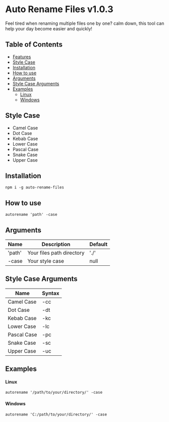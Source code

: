 # Auto Rename Files v1.0.3
Feel tired when renaming multiple files one by one? calm down, this tool can help your day become easier and quickly!

## Table of Contents
- [Features](#features)
- [Style Case](#style-case)
- [Installation](#installation)
- [How to use](#how-to-use)
- [Arguments](#arguments)
- [Style Case Arguments](#style-case-arguments)
- [Examples](#example)
  - [Linux](#linux)
  - [Windows](#windows)

## Style Case
- Camel Case
- Dot Case
- Kebab Case
- Lower Case
- Pascal Case
- Snake Case
- Upper Case

## Installation
<pre><code>npm i -g auto-rename-files</code></pre>

## How to use
<pre><code>autorename 'path' -case</code></pre>

## Arguments
| Name | Description | Default |
|------|-------------|---------|
| 'path' | Your files path directory | './' |
| -case  |      Your style case      | null |

## Style Case Arguments
| Name | Syntax |
|------|--------|
| Camel Case | -cc |
| Dot Case | -dt |
| Kebab Case | -kc |
| Lower Case | -lc |
| Pascal Case | -pc |
| Snake Case | -sc |
| Upper Case | -uc |


## Examples
#### Linux
<pre><code>autorename '/path/to/your/directory/' -case</code></pre>
#### Windows
<pre><code>autorename 'C:/path/to/your/directory/' -case</code></pre>
